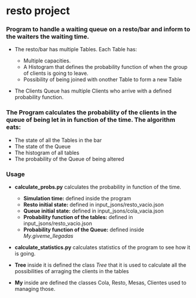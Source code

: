 # resto project

### Program to handle a waiting queue on a resto/bar and inform to the waiters the waiting time.

  * The resto/bar has multiple Tables. Each Table has:
    * Multiple capacities.
    * A Histogram that defines the probability function of when the group of clients is going to leave.
    * Possibility of being joined with onother Table to form a new Table
    
  * The Clients Queue has multiple Clients who arrive with a defined probability function.
  
  ### The Program calculates the probability of the clients in the queue of being let in in function of the time. The algorithm eats:
  * The state of all the Tables in the bar
  * The state of the Queue
  * The histogram of all tables
  * The probability of the Queue of being altered

### Usage

  * **calculate_probs.py** calculates the probability in function of the time.
    * **Simulation time:** defined inside the program
    * **Resto initial state:** defined in input_jsons/resto_vacio.json
    * **Queue initial state:** defined in input_jsons/cola_vacia.json
    * **Probability function of the tables:** defined in input_jsons/resto_vacio.json
    * **Probability function of the Queue:** defined inside *My.giveme_llegadas*

  * **calculate_statistics.py** calculates statistics of the program to see how it is going.

  * **Tree** inside it is defined the class *Tree* that it is used to calculate all the possibilities of arraging the clients in the tables

  * **My** inside are defined the classes Cola, Resto, Mesas, Clientes used to managing those.

